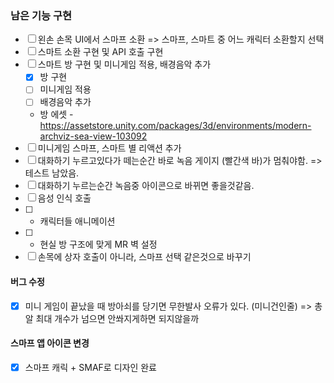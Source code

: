 ### 남은 기능 구현
- [ ] 왼손 손목 UI에서 스마프 소환 => 스마프, 스마트 중 어느 캐릭터 소환할지 선택
- [ ] 스마트 소환 구현 및 API 호출 구현
- [ ] 스마트 방 구현 및 미니게임 적용, 배경음악 추가
	- [x] 방 구현
	- [ ] 미니게임 적용
	- [ ] 배경음악 추가
	- 방 에셋 -  https://assetstore.unity.com/packages/3d/environments/modern-archviz-sea-view-103092
- [ ] 미니게임 스마프, 스마트 별 리액션 추가
- [ ] 대화하기 누르고있다가 떼는순간 바로 녹음 게이지 (빨간색 바)가 멈춰야함. => 테스트 남았음.
- [ ] 대화하기 누르는순간 녹음중 아이콘으로 바뀌면 좋을것같음. 
- [ ] 음성 인식 호출
- [ ] + 캐릭터들 애니메이션
- [ ] + 현실 방 구조에 맞게 MR 벽 설정
- [ ] 손목에 상자 호출이 아니라, 스마프 선택 같은것으로 바꾸기
#### 버그 수정
- [x] 미니 게임이 끝났을 때 방아쇠를 당기면 무한발사 오류가 있다. (미니건인줄) => 총알 최대 개수가 넘으면 안쏴지게하면 되지않을까
#### 스마프 앱 아이콘 변경
- [x] 스마프 캐릭 + SMAF로 디자인 완료
